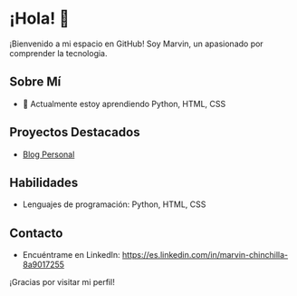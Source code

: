 # ¡Hola! 👋

¡Bienvenido a mi espacio en GitHub! Soy Marvin, un apasionado por comprender la tecnologia.

## Sobre Mí
- 🌱 Actualmente estoy aprendiendo Python, HTML, CSS


## Proyectos Destacados
- [Blog Personal](https://marvinjosue19.github.io)


## Habilidades
- Lenguajes de programación: Python, HTML, CSS


## Contacto
- Encuéntrame en LinkedIn: https://es.linkedin.com/in/marvin-chinchilla-8a9017255


¡Gracias por visitar mi perfil!


<!---
marvinjosue19/marvinjosue19 is a ✨ special ✨ repository because its `README.md` (this file) appears on your GitHub profile.
You can click the Preview link to take a look at your changes.
--->
